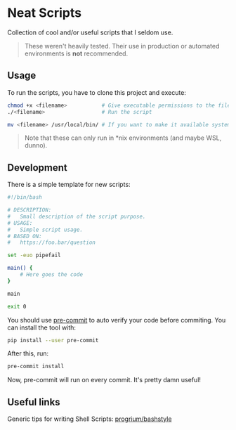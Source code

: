 # Neat Scripts

Collection of cool and/or useful scripts that I seldom use.

> These weren't heavily tested.
> Their use in production or automated environments is **not** recommended.

## Usage

To run the scripts, you have to clone this project and execute:

```bash
chmod +x <filename>           # Give executable permissions to the file
./<filename>                  # Run the script

mv <filename> /usr/local/bin/ # If you want to make it available system wide
```

> Note that these can only run in *nix environments (and maybe WSL, dunno).

## Development

There is a simple template for new scripts:

```bash
#!/bin/bash

# DESCRIPTION:
#   Small description of the script purpose.
# USAGE:
#   Simple script usage.
# BASED ON:
#   https://foo.bar/question

set -euo pipefail

main() {
    # Here goes the code
}

main

exit 0
```

You should use [pre-commit](https://pre-commit.com/) to auto verify your code
before commiting. You can install the tool with:

```bash
pip install --user pre-commit
```

After this, run:

```bash
pre-commit install
```

Now, pre-commit will run on every commit. It's pretty damn useful!

## Useful links

Generic tips for writing Shell Scripts: [progrium/bashstyle](https://github.com/progrium/bashstyle)
